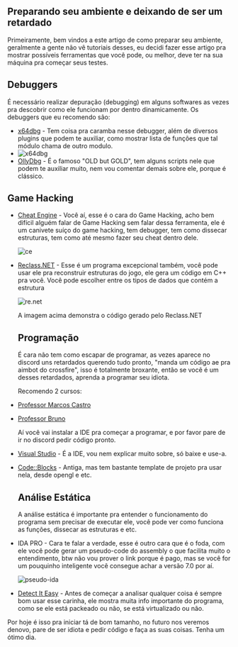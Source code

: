 ## Preparando seu ambiente e deixando de ser um retardado

Primeiramente, bem vindos a este artigo de como preparar seu ambiente, geralmente a gente não vê tutoriais desses, eu decidi fazer esse artigo pra mostrar possíveis ferramentas que você pode, ou melhor, deve ter na sua máquina pra começar seus testes.

## Debuggers

É necessário realizar depuração (debugging) em alguns softwares as vezes pra descobrir como ele funcionam por dentro dinamicamente. Os debuggers que eu recomendo são:

- [x64dbg](https://x64dbg.com/) - Tem coisa pra caramba nesse debugger, além de diversos plugins que podem te auxiliar, como mostrar lista de funções que tal módulo chama de outro modulo.
- ![x64dbg](https://camo.githubusercontent.com/4445613e9cef83d439c54556262673fbac2f94b9/68747470733a2f2f692e696d6775722e636f6d2f563266354150392e706e67)
- [OllyDbg](http://www.ollydbg.de/) -  É o famoso "OLD but GOLD", tem alguns scripts nele que podem te auxiliar muito, nem vou comentar demais sobre ele, porque é clássico.

## Game Hacking

- [Cheat Engine](https://www.cheatengine.org/) - Você aí, esse é o cara do Game Hacking, acho bem difícil alguém falar de Game Hacking sem falar dessa ferramenta, ele é um canivete suíço do game hacking, tem debugger, tem como dissecar estruturas, tem como até mesmo fazer seu cheat dentro dele.

  ![ce](http://www.superdownloads.com.br/imagens/telas/cheat-engine-162243,O.jpg)

- [Reclass.NET](https://github.com/ReClassNET/ReClass.NET) - Esse é um programa excepcional também, você pode usar ele pra reconstruir estruturas do jogo, ele gera um código em C++ pra você. Você pode escolher entre os tipos de dados que contém a estrutura 

  ![re.net](https://camo.githubusercontent.com/96f6cacb8279171ad8fcb257234e42c7f8b276dc/68747470733a2f2f61626c6f61642e64652f696d672f636f646567656e657261746f7271646174322e6a7067)

  A imagem acima demonstra o código gerado pelo Reclass.NET

  ## Programação

  É cara não tem como escapar de programar, as vezes aparece no discord uns retardados querendo tudo pronto, "manda um código ae pra aimbot do crossfire", isso é totalmente broxante, então se você é um desses retardados, aprenda a programar seu idiota.

  Recomendo 2 cursos:

- [Professor Marcos Castro](https://www.youtube.com/watch?v=p2RsIed0hnA&list=PL8eBmR3QtPL13Dkn5eEfmG9TmzPpTp0cV)

- [Professor Bruno](https://www.youtube.com/watch?v=nUQKr-ey86Y&list=PLx4x_zx8csUjczg1qPHavU1vw1IkBcm40)

  Aí você vai instalar a IDE pra começar a programar, e por favor pare de ir no discord pedir código pronto.

- [Visual Studio](https://www.youtube.com/watch?v=nUQKr-ey86Y&list=PLx4x_zx8csUjczg1qPHavU1vw1IkBcm40) - É a IDE, vou nem explicar muito sobre, só baixe e use-a.

- [Code::Blocks](http://www.codeblocks.org/) - Antiga, mas tem bastante template de projeto pra usar nela, desde opengl e etc.

  ## Análise Estática

  A análise estática é importante pra entender o funcionamento do programa sem precisar de executar ele, você pode ver como funciona as funções, dissecar as estruturas e etc.

- IDA PRO - Cara te falar a verdade, esse é outro cara que é o foda, com ele você pode gerar um pseudo-code do assembly o que facilita muito o entendimento, btw não vou prover o link porque é pago, mas se você for um pouquinho inteligente você consegue achar a versão 7.0 por aí.

  ![pseudo-ida](https://www.hex-rays.com/wp-content/uploads/2019/12/hexx64_2.gif)

- [Detect It Easy](http://ntinfo.biz/index.html) - Antes de começar a analisar qualquer coisa é sempre bom usar esse carinha, ele mostra muita info importante do programa, como se ele está packeado ou não, se está virtualizado ou não.

Por hoje é isso pra iniciar tá de bom tamanho, no futuro nos veremos denovo, pare de ser idiota e pedir código e faça as suas coisas. Tenha um ótimo dia.
